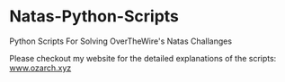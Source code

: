 # Natas-Python-Scripts
Python Scripts For Solving OverTheWire's Natas Challanges

Please checkout my website for the detailed explanations of the scripts:
www.ozarch.xyz

